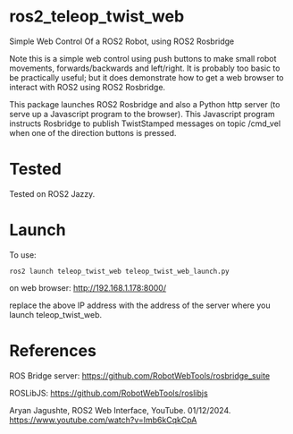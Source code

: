 # ros2_teleop_twist_web
Simple Web Control Of a ROS2 Robot, using ROS2 Rosbridge

Note this is a simple web control using push buttons to make small robot movements, forwards/backwards and left/right. It is probably too basic to be practically useful; but it does demonstrate how to get a web browser to interact with ROS2 using ROS2 Rosbridge.

This package launches ROS2 Rosbridge and also a Python http server (to serve up a Javascript program to the browser). This Javascript program instructs Rosbridge to publish TwistStamped messages on topic /cmd_vel when one of the direction buttons is pressed.

# Tested

Tested on ROS2 Jazzy.

# Launch

To use:

```ros2 launch teleop_twist_web teleop_twist_web_launch.py```

on web browser:
    http://192.168.1.178:8000/

replace the above IP address with the address of the server where you launch teleop_twist_web.

# References

ROS Bridge server: https://github.com/RobotWebTools/rosbridge_suite

ROSLibJS: https://github.com/RobotWebTools/roslibjs

Aryan Jagushte, ROS2 Web Interface, YouTube. 01/12/2024. https://www.youtube.com/watch?v=Imb6kCqkCpA



